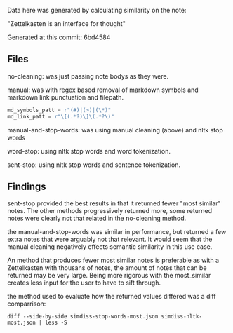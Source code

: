 Data here was generated by calculating similarity on the note:

"Zettelkasten is an interface for thought"

Generated at this commit: 6bd4584

## Files

no-cleaning: was just passing note bodys as they were.

manual: was with regex based removal of markdown symbols and markdown
link punctuation and filepath.

```python
md_symbols_patt = r"(#)|(>)|(\*)"
md_link_patt = r"\[(.*?)\]\(.*?\)"
```

manual-and-stop-words: was using manual cleaning (above) and nltk stop words

word-stop: using nltk stop words and word tokenization.

sent-stop: using nltk stop words and sentence tokenization.


## Findings

sent-stop provided the best results in that it returned fewer "most similar"
notes. The other methods progressively returned more, some returned notes were
clearly not that related in the no-cleaning method.

the manual-and-stop-words was similar in performance, but returned a few extra
notes that were arguably not that relevant. It would seem that the manual
cleaning negatively effects semantic similarity in this use  case.

An method that produces fewer most similar notes is preferable as with a
Zettelkasten with thousans of notes, the amount of notes that can be returned
may be very large. Being more rigorous with the most_similar creates less input
for the user to have to sift through.

the method used to evaluate how the returned values differed was a diff
comparrison:

`diff --side-by-side simdiss-stop-words-most.json simdiss-nltk-most.json | less -S`
